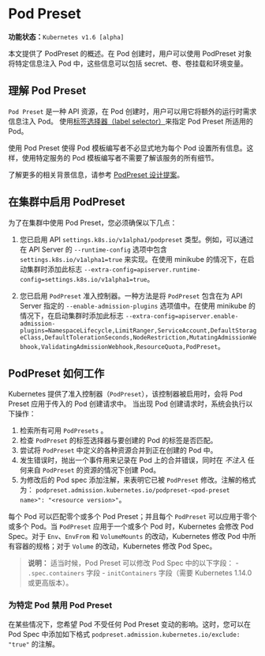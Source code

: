 # Pod Preset

**功能状态：**`Kubernetes v1.6 [alpha]`

本文提供了 PodPreset 的概述。在 Pod 创建时，用户可以使用 PodPreset 对象将特定信息注入 Pod 中，这些信息可以包括 secret、卷、卷挂载和环境变量。

## 理解 Pod Preset

`Pod Preset` 是一种 API 资源，在 Pod 创建时，用户可以用它将额外的运行时需求信息注入 Pod。 使用[标签选择器（label selector）](https://kubernetes.io/docs/concepts/overview/working-with-objects/labels/#label-selectors)来指定 Pod Preset 所适用的 Pod。

使用 Pod Preset 使得 Pod 模板编写者不必显式地为每个 Pod 设置所有信息。这样，使用特定服务的 Pod 模板编写者不需要了解该服务的所有细节。

了解更多的相关背景信息，请参考 [PodPreset 设计提案](https://git.k8s.io/community/contributors/design-proposals/service-catalog/pod-preset.md)。

## 在集群中启用 PodPreset

为了在集群中使用 Pod Preset，您必须确保以下几点：

1. 您已启用 API `settings.k8s.io/v1alpha1/podpreset` 类型。例如，可以通过在 API Server 的 `--runtime-config` 选项中包含 `settings.k8s.io/v1alpha1=true` 来实现。在使用 minikube 的情况下，在启动集群时添加此标志 `--extra-config=apiserver.runtime-config=settings.k8s.io/v1alpha1=true`。

2. 您已启用 `PodPreset` 准入控制器。一种方法是将 `PodPreset` 包含在为 API Server 指定的 `--enable-admission-plugins` 选项值中。在使用 minikube 的情况下，在启动集群时添加此标志 `--extra-config=apiserver.enable-admission-plugins=NamespaceLifecycle,LimitRanger,ServiceAccount,DefaultStorageClass,DefaultTolerationSeconds,NodeRestriction,MutatingAdmissionWebhook,ValidatingAdmissionWebhook,ResourceQuota,PodPreset`。


## PodPreset 如何工作

Kubernetes 提供了准入控制器（`PodPreset`），该控制器被启用时，会将 Pod Preset 应用于传入的 Pod 创建请求中。 当出现 Pod 创建请求时，系统会执行以下操作：

1. 检索所有可用 `PodPresets` 。
2. 检查 `PodPreset` 的标签选择器与要创建的 Pod 的标签是否匹配。
3. 尝试将 `PodPreset` 中定义的各种资源合并到正在创建的 Pod 中。
4. 发生错误时，抛出一个事件用来记录在 Pod 上的合并错误，同时在 *不注入* 任何来自 `PodPreset` 的资源的情况下创建 Pod。
5. 为修改后的 Pod spec 添加注解，来表明它已被 `PodPreset` 修改。注解的格式为： `podpreset.admission.kubernetes.io/podpreset-<pod-preset name>": "<resource version>"`。

每个 Pod 可以匹配零个或多个 Pod Preset；并且每个 `PodPreset` 可以应用于零个或多个 Pod。当 `PodPreset` 应用于一个或多个 Pod 时，Kubernetes 会修改 Pod Spec。对于 `Env`、`EnvFrom` 和 `VolumeMounts` 的改动，Kubernetes 修改 Pod 中所有容器的规格；对于 `Volume` 的改动，Kubernetes 修改 Pod Spec。

> **说明：** 适当时候，Pod Preset 可以修改 Pod Spec 中的以下字段： - `.spec.containers` 字段 - `initContainers` 字段（需要 Kubernetes 1.14.0 或更高版本）。

### 为特定 Pod 禁用 Pod Preset

在某些情况下，您希望 Pod 不受任何 Pod Preset 变动的影响。这时，您可以在  Pod Spec 中添加如下格式 `podpreset.admission.kubernetes.io/exclude: "true"` 的注解。

